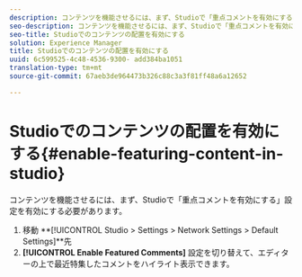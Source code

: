 ```yaml
---
description: コンテンツを機能させるには、まず、Studioで「重点コメントを有効にする」設定を有効にする必要があります。
seo-description: コンテンツを機能させるには、まず、Studioで「重点コメントを有効にする」設定を有効にする必要があります。
seo-title: Studioでのコンテンツの配置を有効にする
solution: Experience Manager
title: Studioでのコンテンツの配置を有効にする
uuid: 6c599525-4c48-4536-9300- add384ba1051
translation-type: tm+mt
source-git-commit: 67aeb3de964473b326c88c3a3f81ff48a6a12652

---
```



# Studioでのコンテンツの配置を有効にする{#enable-featuring-content-in-studio}

コンテンツを機能させるには、まず、Studioで「重点コメントを有効にする」設定を有効にする必要があります。

1. 移動 **[!UICONTROL Studio > Settings > Network Settings > Default Settings]**先
1. **[!UICONTROL Enable Featured Comments]** 設定を切り替えて、エディターの上で最近特集したコメントをハイライト表示できます。
